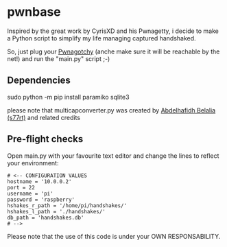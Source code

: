 pwnbase
=======

Inspired by the great work by CyrisXD and his Pwnagetty, i decide to make a Python script to simplify my life managing captured handshaked.

So, just plug your [Pwnagotchy](https://pwnagotchi.ai) (anche make sure it will be reachable by the net!) and run the "main.py" script ;-)

Dependencies
------------

sudo python -m pip install paramiko sqlite3

please note that multicapconverter.py was created by [Abdelhafidh Belalia (s77rt)](https://github.com/s77rt/multicapconverter/) and related credits


Pre-flight checks
-----------------

Open main.py with your favourite text editor and change the lines to reflect your environment:

```
# <-- CONFIGURATION VALUES
hostname = '10.0.0.2'
port = 22
username = 'pi'
password = 'raspberry'
hshakes_r_path = '/home/pi/handshakes/'
hshakes_l_path = './handshakes/'
db_path = 'handshakes.db'
# -->
```

Please note that the use of this code is under your OWN RESPONSABILITY.
